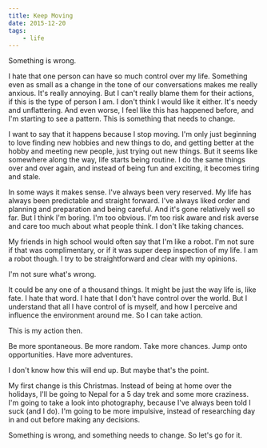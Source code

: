 ```yaml
---
title: Keep Moving
date: 2015-12-20
tags:
    - life
---
```


Something is wrong.

I hate that one person can have so much control over my life. Something even as small as a change in the tone of our conversations makes me really anxious. It's really annoying. But I can't really blame them for their actions, if this is the type of person I am. I don't think I would like it either. It's needy and unflattering. And even worse, I feel like this has happened before, and I'm starting to see a pattern. This is something that needs to change.

I want to say that it happens because I stop moving. I'm only just beginning to love finding new hobbies and new things to do, and getting better at the hobby and meeting new people, just trying out new things. But it seems like somewhere along the way, life starts being routine. I do the same things over and over again, and instead of being fun and exciting, it becomes tiring and stale.

In some ways it makes sense. I've always been very reserved. My life has always been predictable and straight forward. I've always liked order and planning and preparation and being careful. And it's gone relatively well so far. But I think I'm boring. I'm too obvious. I'm too risk aware and risk averse and care too much about what people think. I don't like taking chances.

My friends in high school would often say that I'm like a robot. I'm not sure if that was complimentary, or if it was super deep inspection of my life. I am a robot though. I try to be straightforward and clear with my opinions.

I'm not sure what's wrong.

It could be any one of a thousand things. It might be just the way life is, like fate. I hate that word. I hate that I don't have control over the world. But I understand that all I have control of is myself, and how I perceive and influence the environment around me. So I can take action.

This is my action then.

Be more spontaneous. Be more random. Take more chances. Jump onto opportunities. Have more adventures.

I don't know how this will end up. But maybe that's the point.

My first change is this Christmas. Instead of being at home over the holidays, I'll be going to Nepal for a 5 day trek and some more craziness. I'm going to take a look into photography, because I've always been told I suck (and I do). I'm going to be more impulsive, instead of researching day in and out before making any decisions.

Something is wrong, and something needs to change. So let's go for it.
